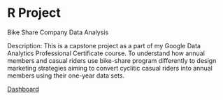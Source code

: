 # R Project
Bike Share Company Data Analysis

Description: This is a capstone project as a part of my Google Data Analytics Professional Certificate course. 
To understand how annual members and casual riders use bike-share program differently to design marketing strategies aiming to convert cyclitic casual riders into annual members using their one-year data sets.

[Dashboard](https://rawcdn.githack.com/surabhichandran/RProject/967f1cb1b594a98fc1027a7c7c126045ad6b6a6d/case-study.html)



